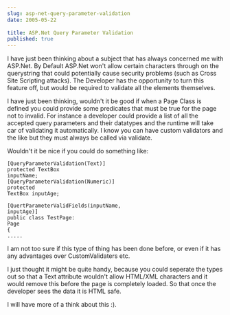```yaml
---
slug: asp-net-query-parameter-validation
date: 2005-05-22
 
title: ASP.Net Query Parameter Validation
published: true
---
```

I have just been thinking about a subject that has always concerned me with ASP.Net.  By Default ASP.Net won't allow certain characters through on the querystring that could potentially cause security problems (such as Cross Site Scripting attacks).  The Developer has the opportunity to turn this feature off, but would be required to validate all the elements themselves.<p />I have just been thinking, wouldn't it be good if when a Page Class is defined you could provide some predicates that must be true for the page not to invalid.  For instance a developer could provide a list of all the accepted query parameters and their datatypes and the runtime will take car of validating it automatically.  I know you can have custom validators and the like but they must always be called via validate.<p />Wouldn't it be nice if you could do something like:<p /><code>[QueryParameterValidation(Text)]<br />protected TextBox inputName;<br />[QueryParameterValidation(Numeric)]<br />protected TextBox inputAge;<br /><br />[QuertParameterValidFields(inputName, inputAge)]<br />public class TestPage: Page<br />{<br />.....<br /></code><p />I am not too sure if this type of thing has been done before, or even if it has any advantages over CustomValidaters etc.<p />I just thought it might be quite handy, because you could seperate the types out so that a Text attribute wouldn't allow HTML/XML characters and it would remove this before the page is completely loaded.  So that once the developer sees the data it is HTML safe.<p />I will have more of a think about this :).<br />

